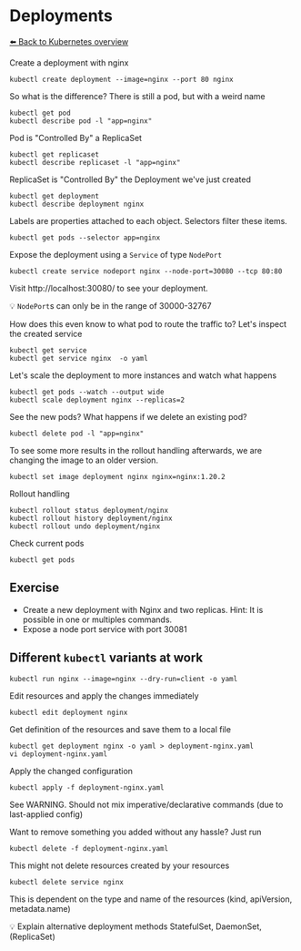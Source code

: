 # Deployments
[⬅️ Back to Kubernetes overview](kubernetes.md)

Create a deployment with nginx
```shell
kubectl create deployment --image=nginx --port 80 nginx 
```
So what is the difference? There is still a pod, but with a weird name
```shell
kubectl get pod
kubectl describe pod -l "app=nginx"
```
Pod is "Controlled By" a ReplicaSet
```shell
kubectl get replicaset
kubectl describe replicaset -l "app=nginx"
```
ReplicaSet is "Controlled By" the Deployment we've just created
```shell
kubectl get deployment
kubectl describe deployment nginx
```

Labels are properties attached to each object. Selectors filter these items.
```shell
kubectl get pods --selector app=nginx
```

Expose the deployment using a `Service` of type `NodePort`
```shell
kubectl create service nodeport nginx --node-port=30080 --tcp 80:80
```
Visit http://localhost:30080/ to see your deployment.

💡 `NodePort`s can only be in the range of 30000-32767

How does this even know to what pod to route the traffic to? Let's inspect the created service
```shell
kubectl get service
kubectl get service nginx  -o yaml
```

Let's scale the deployment to more instances and watch what happens
```shell
kubectl get pods --watch --output wide
kubectl scale deployment nginx --replicas=2
```

See the new pods? What happens if we delete an existing pod?
```shell
kubectl delete pod -l "app=nginx"
```

To see some more results in the rollout handling afterwards, we are changing the image to an older version.
```shell
kubectl set image deployment nginx nginx=nginx:1.20.2
```

Rollout handling
```shell
kubectl rollout status deployment/nginx
kubectl rollout history deployment/nginx
kubectl rollout undo deployment/nginx
```


Check current pods
```shell
kubectl get pods
```

## Exercise
* Create a new deployment with Nginx and two replicas. Hint: It is possible in one or multiples commands.
* Expose a node port service with port 30081


## Different `kubectl` variants at work
```shell
kubectl run nginx --image=nginx --dry-run=client -o yaml
```
Edit resources and apply the changes immediately
```shell
kubectl edit deployment nginx
```
Get definition of the resources and save them to a local file
```shell
kubectl get deployment nginx -o yaml > deployment-nginx.yaml
vi deployment-nginx.yaml
```
Apply the changed configuration
```shell
kubectl apply -f deployment-nginx.yaml
```
See WARNING. Should not mix imperative/declarative commands (due to last-applied config)

Want to remove something you added without any hassle? Just run
```shell
kubectl delete -f deployment-nginx.yaml
```

This might not delete resources created by your resources
```shell
kubectl delete service nginx
```

This is dependent on the type and name of the resources (kind, apiVersion, metadata.name)

💡 Explain alternative deployment methods StatefulSet, DaemonSet, (ReplicaSet)

